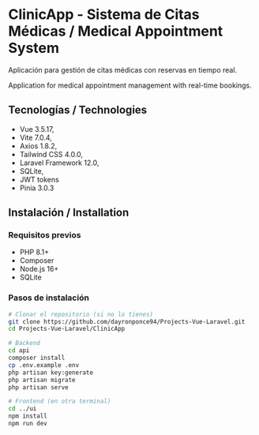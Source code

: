 # ClinicApp - Sistema de Citas Médicas / Medical Appointment System

Aplicación para gestión de citas médicas con reservas en tiempo real.

Application for medical appointment management with real-time bookings.

## Tecnologías / Technologies

- Vue 3.5.17,
- Vite 7.0.4,
- Axios 1.8.2,
- Tailwind CSS 4.0.0,
- Laravel Framework 12.0,
- SQLite,
- JWT tokens
- Pinia 3.0.3

## Instalación / Installation

### Requisitos previos

- PHP 8.1+
- Composer
- Node.js 16+
- SQLite

### Pasos de instalación

```bash
# Clonar el repositorio (si no lo tienes)
git clone https://github.com/dayronponce94/Projects-Vue-Laravel.git
cd Projects-Vue-Laravel/ClinicApp

# Backend
cd api
composer install
cp .env.example .env
php artisan key:generate
php artisan migrate
php artisan serve

# Frontend (en otra terminal)
cd ../ui
npm install
npm run dev
```
